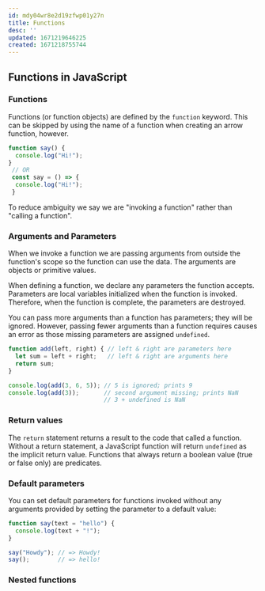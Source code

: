 ```yaml
---
id: mdy04wr8e2d19zfwp01y27n
title: Functions
desc: ''
updated: 1671219646225
created: 1671218755744
---
```

## Functions in JavaScript

### Functions
Functions (or function objects) are defined by the ```function``` keyword. This can be skipped by using the name of a function when creating an arrow function, however.

```js
function say() {
  console.log("Hi!");
}
 // OR
 const say = () => {
  console.log("Hi!");
 }
 ```

To reduce ambiguity we say we are "invoking a function" rather than "calling a function".

### Arguments and Parameters
When we invoke a function we are passing arguments from outside the function's scope so the function can use the data. The arguments are objects or primitive values.

When defining a function, we declare any parameters the function accepts. Parameters are local variables initialized when the function is invoked. Therefore, when the function is complete, the parameters are destroyed.

You can pass more arguments than a function has parameters; they will be ignored. However, passing fewer arguments than a function requires causes an error as those missing parameters are assigned ```undefined```.

```js
function add(left, right) { // left & right are parameters here
  let sum = left + right;   // left & right are arguments here
  return sum;
}

console.log(add(3, 6, 5)); // 5 is ignored; prints 9
console.log(add(3));       // second argument missing; prints NaN
                           // 3 + undefined is NaN
```

### Return values
The ```return``` statement returns a result to the code that called a function.
Without a return statement, a JavaScript function will return ```undefined``` as the implicit return value.
Functions that always return a boolean value (true or false only) are predicates.

### Default parameters
You can set default parameters for functions invoked without any arguments provided by setting the parameter to a default value:
```js
function say(text = "hello") {
  console.log(text + "!");
}

say("Howdy"); // => Howdy!
say();        // => hello!
```

### Nested functions


